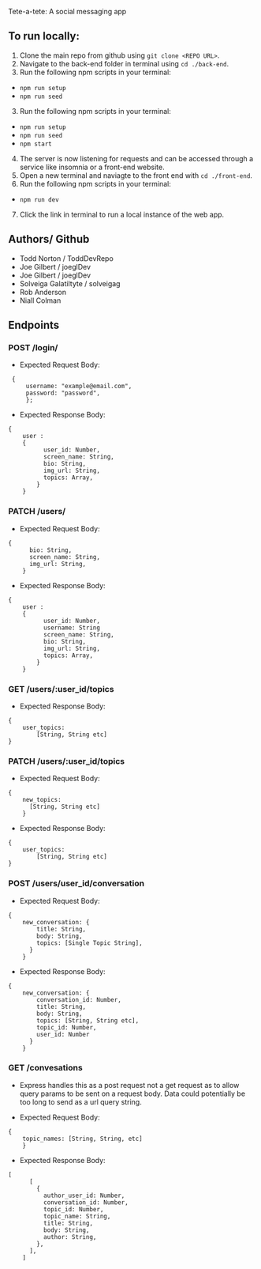Tete-a-tete: A social messaging app

## To run locally:

1. Clone the main repo from github using `git clone <REPO URL>`.
2. Navigate to the back-end folder in terminal using `cd ./back-end`.
3. Run the following npm scripts in your terminal:

- `npm run setup`
- `npm run seed`

3. Run the following npm scripts in your terminal:

- `npm run setup`
- `npm run seed`
- `npm start`

4. The server is now listening for requests and can be accessed through a service like insomnia or a front-end website.
5. Open a new terminal and naviagte to the front end with `cd ./front-end`.
6. Run the following npm scripts in your terminal:

- `npm run dev`

7. Click the link in terminal to run a local instance of the web app.

## Authors/ Github

- Todd Norton / ToddDevRepo
- Joe Gilbert / joeglDev
- Joe Gilbert / joeglDev
- Solveiga Galatiltyte / solveigag
- Rob Anderson
- Niall Colman

## Endpoints

### POST /login/

- Expected Request Body:

```
 {
     username: "example@email.com",
     password: "password",
     };
```

- Expected Response Body:

```
{
    user :
    {
          user_id: Number,
          screen_name: String,
          bio: String,
          img_url: String,
          topics: Array,
        }
    }
```

### PATCH /users/

- Expected Request Body:

```
{
      bio: String,
      screen_name: String,
      img_url: String,
    }
```

- Expected Response Body:

```
{
    user :
    {
          user_id: Number,
          username: String
          screen_name: String,
          bio: String,
          img_url: String,
          topics: Array,
        }
    }
```

### GET /users/:user_id/topics

- Expected Response Body:

```
{
    user_topics:
        [String, String etc]
}
```

### PATCH /users/:user_id/topics

- Expected Request Body:

```
{
    new_topics:
      [String, String etc]
    }
```

- Expected Response Body:

```
{
    user_topics:
        [String, String etc]
}
```

### POST /users/user_id/conversation

- Expected Request Body:

```
{
    new_conversation: {
        title: String,
        body: String,
        topics: [Single Topic String],
      }
    }
```

- Expected Response Body:

```
{
    new_conversation: {
        conversation_id: Number,
        title: String,
        body: String,
        topics: [String, String etc],
        topic_id: Number,
        user_id: Number
      }
    }
```

### GET /convesations

- Express handles this as a post request not a get request as to allow query params to be sent on a request body. Data could potentially be too long to send as a url query string.

- Expected Request Body:

```
{
    topic_names: [String, String, etc]
    }
```

- Expected Response Body:

```
[
      [
        {
          author_user_id: Number,
          conversation_id: Number,
          topic_id: Number,
          topic_name: String,
          title: String,
          body: String,
          author: String,
        },
      ],
    ]
```
